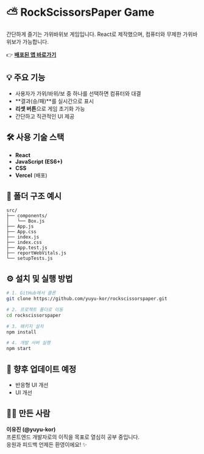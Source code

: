 # ⛅ RockScissorsPaper Game

간단하게 즐기는 가위바위보 게임입니다. React로 제작했으며, 컴퓨터와 무제한 가위바위보가 가능합니다.

👉 **[배포된 앱 바로가기](https://rockscissorspaper-coral.vercel.app/)**

## 💡 주요 기능
- 사용자가 가위/바위/보 중 하나를 선택하면 컴퓨터와 대결
- **결과(승/패)**를 실시간으로 표시
- **리셋 버튼**으로 게임 초기화 가능
- 간단하고 직관적인 UI 제공

## 🛠️ 사용 기술 스택
- **React**
- **JavaScript (ES6+)**
- **CSS**
- **Vercel** (배포)

## 📁 폴더 구조 예시

```
src/
├── components/
│   └── Box.js
├── App.js
├── App.css
├── index.js
├── index.css
├── App.test.js
├── reportWebVitals.js
└── setupTests.js
```

## ⚙️ 설치 및 실행 방법

```bash
# 1. GitHub에서 클론
git clone https://github.com/yuyu-kor/rockscissorspaper.git

# 2. 프로젝트 폴더로 이동
cd rockscissorspaper

# 3. 패키지 설치
npm install

# 4. 개발 서버 실행
npm start
```

## 🔄 향후 업데이트 예정
- 반응형 UI 개선
- UI 개선

## 👩‍💻 만든 사람
**이유진 (@yuyu-kor)**  
프론트엔드 개발자로의 이직을 목표로 열심히 공부 중입니다.  
응원과 피드백 언제든 환영이에요! ✨

